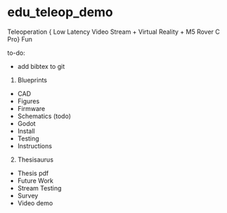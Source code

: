 # edu_teleop_demo
Teleoperation { Low Latency Video Stream + Virtual Reality + M5 Rover C Pro} Fun

to-do:

- add bibtex to git

1. Blueprints

- CAD
- Figures
- Firmware
- Schematics (todo)
- Godot
- Install
- Testing
- Instructions

2. Thesisaurus

- Thesis pdf
- Future Work
- Stream Testing
- Survey
- Video demo

